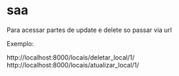 # saa

Para acessar partes de update e delete so passar via url

Exemplo:

http://localhost:8000/locais/deletar_local/1/
http://localhost:8000/locais/atualizar_local/1/

